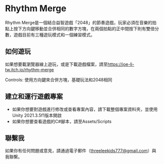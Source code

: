 # Rhythm Merge

Rhythm Merge是一個結合益智遊戲「2048」的節奏遊戲，玩家必須在音樂的拍點上按下方向鍵移動並合併相同的數字方塊，在兩個拍點的正中間按下則有雙倍分數，遊戲目前有三種遊玩模式和一個練習模式。


## 如何遊玩

如果想要載瀏覽器線上遊玩，或是下載遊戲檔案，請至<https://joe-li-tw.itch.io/rhythm-merge>

Controls:
使用方向鍵來合併方塊，基礎玩法和2048相同


## 建立和運行遊戲專案

- 如果你想要對遊戲進行修改或查看專案內容，請下載整個專案資料夾，並使用Unity 2021.3.5f1版本開啟
- 如果你想要查看遊戲的C#腳本，請至Assets/Scripts

## 聯繫我

 如果你有任何問題或意見，請通過電子郵件（threeleekids777@gmail.com）與我聯繫。
